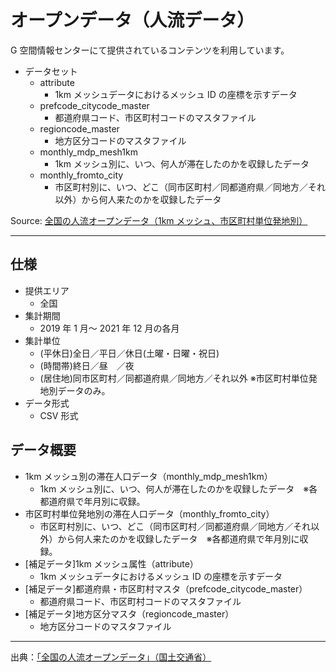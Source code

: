 # オープンデータ（人流データ）

G 空間情報センターにて提供されているコンテンツを利用しています。

- データセット
  - attribute
    - 1km メッシュデータにおけるメッシュ ID の座標を示すデータ
  - prefcode_citycode_master
    - 都道府県コード、市区町村コードのマスタファイル
  - regioncode_master
    - 地方区分コードのマスタファイル
  - monthly_mdp_mesh1km
    - 1km メッシュ別に、いつ、何人が滞在したのかを収録したデータ
  - monthly_fromto_city
    - 市区町村別に、いつ、どこ（同市区町村／同都道府県／同地方／それ以外）から何人来たのかを収録したデータ

Source: [全国の人流オープンデータ（1km メッシュ、市区町村単位発地別）](https://www.geospatial.jp/ckan/dataset/mlit-1km-fromto)

---

## 仕様

- 提供エリア
  - 全国
- 集計期間
  - 2019 年 1 月～ 2021 年 12 月の各月
- 集計単位
  - (平休日)全日／平日／休日(土曜・日曜・祝日)
  - (時間帯)終日／昼　／夜
  - (居住地)同市区町村／同都道府県／同地方／それ以外 ※市区町村単位発地別データのみ。
- データ形式
  - CSV 形式

## データ概要

- 1km メッシュ別の滞在人口データ（monthly_mdp_mesh1km）
  - 1km メッシュ別に、いつ、何人が滞在したのかを収録したデータ　※各都道府県で年月別に収録。
- 市区町村単位発地別の滞在人口データ（monthly_fromto_city）
  - 市区町村別に、いつ、どこ（同市区町村／同都道府県／同地方／それ以外）から何人来たのかを収録したデータ　※各都道府県で年月別に収録。
- [補足データ]1km メッシュ属性（attribute）
  - 1km メッシュデータにおけるメッシュ ID の座標を示すデータ
- [補足データ]都道府県・市区町村マスタ（prefcode_citycode_master）
  - 都道府県コード、市区町村コードのマスタファイル
- [補足データ]地方区分マスタ（regioncode_master）
  - 地方区分コードのマスタファイル

---

出典：[「全国の人流オープンデータ」（国土交通省）](https://www.geospatial.jp/ckan/dataset/mlit-1km-fromto)
